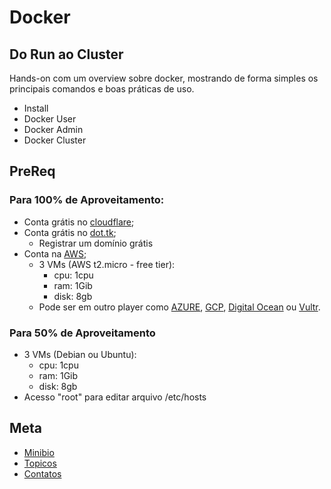 # Docker
## Do Run ao Cluster
Hands-on com um overview sobre docker, mostrando de forma simples os principais comandos e boas práticas de uso.

* Install
* Docker User
* Docker Admin
* Docker Cluster

## PreReq
### Para 100% de Aproveitamento:
* Conta grátis no [cloudflare](https://cloudflare.com/);
* Conta grátis no [dot.tk](https://dot.tk);
  * Registrar um domínio grátis
* Conta na [AWS](https://aws.amazon.com);
  * 3 VMs (AWS t2.micro - free tier):
    * cpu: 1cpu
    * ram: 1Gib
    * disk: 8gb
  * Pode ser em outro player como [AZURE](https://azure.microsoft.com/en-us/), [GCP](cloud.google.com), [Digital Ocean](https://digitalocean.com) ou [Vultr](https://vultr.com).

### Para 50% de Aproveitamento
* 3 VMs (Debian ou Ubuntu):
  * cpu: 1cpu
  * ram: 1Gib
  * disk: 8gb
* Acesso "root" para editar arquivo /etc/hosts

## Meta
* [Minibio](minibio.md)
* [Topicos](topics.md)
* [Contatos](contacts.md)